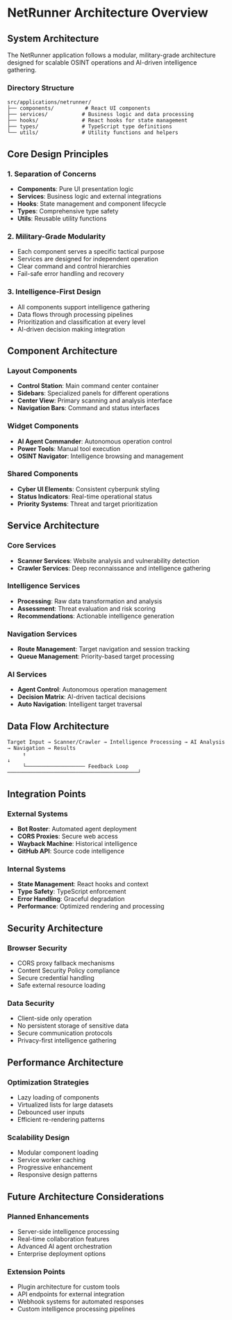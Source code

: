# NetRunner Architecture Overview

## System Architecture

The NetRunner application follows a modular, military-grade architecture designed for scalable OSINT operations and AI-driven intelligence gathering.

### Directory Structure

```
src/applications/netrunner/
├── components/          # React UI components
├── services/           # Business logic and data processing
├── hooks/              # React hooks for state management
├── types/              # TypeScript type definitions
└── utils/              # Utility functions and helpers
```

## Core Design Principles

### 1. **Separation of Concerns**
- **Components**: Pure UI presentation logic
- **Services**: Business logic and external integrations
- **Hooks**: State management and component lifecycle
- **Types**: Comprehensive type safety
- **Utils**: Reusable utility functions

### 2. **Military-Grade Modularity**
- Each component serves a specific tactical purpose
- Services are designed for independent operation
- Clear command and control hierarchies
- Fail-safe error handling and recovery

### 3. **Intelligence-First Design**
- All components support intelligence gathering
- Data flows through processing pipelines
- Prioritization and classification at every level
- AI-driven decision making integration

## Component Architecture

### Layout Components
- **Control Station**: Main command center container
- **Sidebars**: Specialized panels for different operations
- **Center View**: Primary scanning and analysis interface
- **Navigation Bars**: Command and status interfaces

### Widget Components
- **AI Agent Commander**: Autonomous operation control
- **Power Tools**: Manual tool execution
- **OSINT Navigator**: Intelligence browsing and management

### Shared Components
- **Cyber UI Elements**: Consistent cyberpunk styling
- **Status Indicators**: Real-time operational status
- **Priority Systems**: Threat and target prioritization

## Service Architecture

### Core Services
- **Scanner Services**: Website analysis and vulnerability detection
- **Crawler Services**: Deep reconnaissance and intelligence gathering

### Intelligence Services
- **Processing**: Raw data transformation and analysis
- **Assessment**: Threat evaluation and risk scoring
- **Recommendations**: Actionable intelligence generation

### Navigation Services
- **Route Management**: Target navigation and session tracking
- **Queue Management**: Priority-based target processing

### AI Services
- **Agent Control**: Autonomous operation management
- **Decision Matrix**: AI-driven tactical decisions
- **Auto Navigation**: Intelligent target traversal

## Data Flow Architecture

```
Target Input → Scanner/Crawler → Intelligence Processing → AI Analysis → Navigation → Results
     ↑                                                                              ↓
     └─────────────────── Feedback Loop ──────────────────────────────────────────┘
```

## Integration Points

### External Systems
- **Bot Roster**: Automated agent deployment
- **CORS Proxies**: Secure web access
- **Wayback Machine**: Historical intelligence
- **GitHub API**: Source code intelligence

### Internal Systems
- **State Management**: React hooks and context
- **Type Safety**: TypeScript enforcement
- **Error Handling**: Graceful degradation
- **Performance**: Optimized rendering and processing

## Security Architecture

### Browser Security
- CORS proxy fallback mechanisms
- Content Security Policy compliance
- Secure credential handling
- Safe external resource loading

### Data Security
- Client-side only operation
- No persistent storage of sensitive data
- Secure communication protocols
- Privacy-first intelligence gathering

## Performance Architecture

### Optimization Strategies
- Lazy loading of components
- Virtualized lists for large datasets
- Debounced user inputs
- Efficient re-rendering patterns

### Scalability Design
- Modular component loading
- Service worker caching
- Progressive enhancement
- Responsive design patterns

## Future Architecture Considerations

### Planned Enhancements
- Server-side intelligence processing
- Real-time collaboration features
- Advanced AI agent orchestration
- Enterprise deployment options

### Extension Points
- Plugin architecture for custom tools
- API endpoints for external integration
- Webhook systems for automated responses
- Custom intelligence processing pipelines
